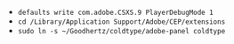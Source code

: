 - `defaults write com.adobe.CSXS.9 PlayerDebugMode 1`
- `cd /Library/Application Support/Adobe/CEP/extensions`
- `sudo ln -s ~/Goodhertz/coldtype/adobe-panel coldtype`